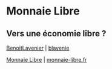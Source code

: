 # Monnaie Libre
## Vers une économie libre ?


<i class="fab fa-twitter"></i> [BenoitLavenier](https://www.twitter.com/BenoitLavenier)
|
<i class="fab fa-github"></i> [blavenie](https://www.github.com/blavenie)

<i class="fab fa-facebook"></i> [Monnaie Libre](https://www.facebook.com/groups/362467693907498)
|
<i class="fa fa-globe"></i> [monnaie-libre.fr](https://www.monnaie-libre.fr)
